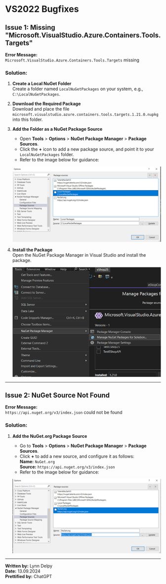 # VS2022 Bugfixes

## Issue 1: Missing "Microsoft.VisualStudio.Azure.Containers.Tools.Targets"
**Error Message:**  
`Microsoft.VisualStudio.Azure.Containers.Tools.Targets` missing

### Solution:
1. **Create a Local NuGet Folder**  
   Create a folder named `LocalNuGetPackages` on your system, e.g.,  
   `C:\LocalNuGetPackages`.

2. **Download the Required Package**  
   Download and place the file `microsoft.visualstudio.azure.containers.tools.targets.1.21.0.nupkg` into this folder.

3. **Add the Folder as a NuGet Package Source**  
   - Open **Tools** > **Options** > **NuGet Package Manager** > **Package Sources**.
   - Click the **+** icon to add a new package source, and point it to your `LocalNuGetPackages` folder.
   - Refer to the image below for guidance:

   ![Adding NuGet Package Source](images/optionsAdd.png)

4. **Install the Package**  
   Open the NuGet Package Manager in Visual Studio and install the package.

   ![Installing the package](images/install.png)

---

## Issue 2: NuGet Source Not Found  
**Error Message:**  
`https://api.nuget.org/v3/index.json` could not be found

### Solution:
1. **Add the NuGet.org Package Source**  
   - Go to **Tools** > **Options** > **NuGet Package Manager** > **Package Sources**.
   - Click **+** to add a new source, and configure it as follows:  
     **Name:** `NuGet.org`  
     **Source:** `https://api.nuget.org/v3/index.json`
   - Refer to the image below for guidance:

   ![NuGet.org Source Setup](images/Nuget-org.png)

---

**Written by:** Lynn Delpy  
**Date:** 13.09.2024  
**Prettified by:** ChatGPT
